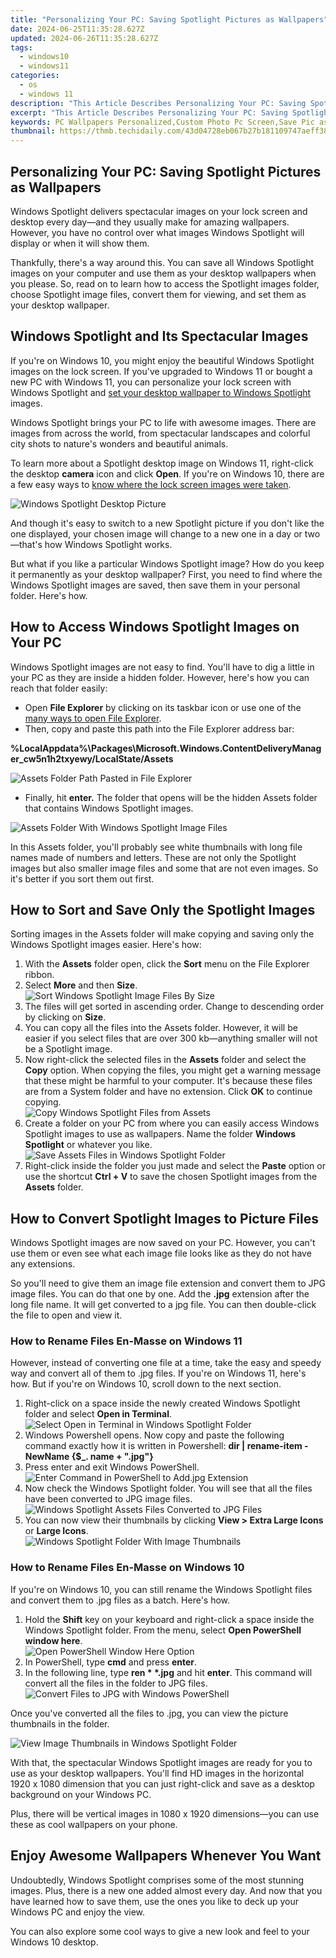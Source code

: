 ```yaml
---
title: "Personalizing Your PC: Saving Spotlight Pictures as Wallpapers"
date: 2024-06-25T11:35:28.627Z
updated: 2024-06-26T11:35:28.627Z
tags:
  - windows10
  - windows11
categories:
  - os
  - windows 11
description: "This Article Describes Personalizing Your PC: Saving Spotlight Pictures as Wallpapers"
excerpt: "This Article Describes Personalizing Your PC: Saving Spotlight Pictures as Wallpapers"
keywords: PC Wallpapers Personalized,Custom Photo Pc Screen,Save Pic as Wallpaper,Wallpaper Selection PC,Spotlight Images Setup,Personalize PC Wallpaper,Wallpaper Picture Saving
thumbnail: https://thmb.techidaily.com/43d04728eb067b27b181109747aeff382529cf3d84fbfcf0819906ab437cf25f.jpg
---
```


## Personalizing Your PC: Saving Spotlight Pictures as Wallpapers

 Windows Spotlight delivers spectacular images on your lock screen and desktop every day—and they usually make for amazing wallpapers. However, you have no control over what images Windows Spotlight will display or when it will show them.

 Thankfully, there's a way around this. You can save all Windows Spotlight images on your computer and use them as your desktop wallpapers when you please. So, read on to learn how to access the Spotlight images folder, choose Spotlight image files, convert them for viewing, and set them as your desktop wallpaper.

## Windows Spotlight and Its Spectacular Images

 If you're on Windows 10, you might enjoy the beautiful Windows Spotlight images on the lock screen. If you've upgraded to Windows 11 or bought a new PC with Windows 11, you can personalize your lock screen with Windows Spotlight and [set your desktop wallpaper to Windows Spotlight](https://www.makeuseof.com/windows-11-spotlight-wallpaper/) images.

 Windows Spotlight brings your PC to life with awesome images. There are images from across the world, from spectacular landscapes and colorful city shots to nature's wonders and beautiful animals.

 To learn more about a Spotlight desktop image on Windows 11, right-click the desktop **camera** icon and click **Open**. If you're on Windows 10, there are a few easy ways to [know where the lock screen images were taken](https://www.makeuseof.com/tag/windows-10-lock-screen-photos-taken/).

![Windows Spotlight Desktop Picture](https://static1.makeuseofimages.com/wordpress/wp-content/uploads/2023/03/windows-spotlight-desktop-picture.jpg)

 And though it's easy to switch to a new Spotlight picture if you don't like the one displayed, your chosen image will change to a new one in a day or two—that's how Windows Spotlight works.

 But what if you like a particular Windows Spotlight image? How do you keep it permanently as your desktop wallpaper? First, you need to find where the Windows Spotlight images are saved, then save them in your personal folder. Here's how.

## How to Access Windows Spotlight Images on Your PC

 Windows Spotlight images are not easy to find. You'll have to dig a little in your PC as they are inside a hidden folder. However, here's how you can reach that folder easily:

* Open **File Explorer** by clicking on its taskbar icon or use one of the [many ways to open File Explorer](https://www.makeuseof.com/windows-open-file-explorer/).
* Then, copy and paste this path into the File Explorer address bar:

**%LocalAppdata%\Packages\Microsoft.Windows.ContentDeliveryManager_cw5n1h2txyewy/LocalState/Assets**

![Assets Folder Path Pasted in File Explorer](https://static1.makeuseofimages.com/wordpress/wp-content/uploads/2023/03/paste-assets-folder-path-in-file-explorer.jpg)

* Finally, hit **enter.** The folder that opens will be the hidden Assets folder that contains Windows Spotlight images.

![Assets Folder With Windows Spotlight Image Files](https://static1.makeuseofimages.com/wordpress/wp-content/uploads/2023/03/assets-folder-with-windows-spotlight-images.jpg)

 In this Assets folder, you'll probably see white thumbnails with long file names made of numbers and letters. These are not only the Spotlight images but also smaller image files and some that are not even images. So it's better if you sort them out first.

## How to Sort and Save Only the Spotlight Images

 Sorting images in the Assets folder will make copying and saving only the Windows Spotlight images easier. Here's how:

1. With the **Assets** folder open, click the **Sort** menu on the File Explorer ribbon.
2. Select **More** and then **Size**.  
![Sort Windows Spotlight Image Files By Size](https://static1.makeuseofimages.com/wordpress/wp-content/uploads/2023/03/sort-spotlight-images-by-size.jpg)
3. The files will get sorted in ascending order. Change to descending order by clicking on **Size**.
4. You can copy all the files into the Assets folder. However, it will be easier if you select files that are over 300 kb—anything smaller will not be a Spotlight image.
5. Now right-click the selected files in the **Assets** folder and select the **Copy** option. When copying the files, you might get a warning message that these might be harmful to your computer. It's because these files are from a System folder and have no extension. Click **OK** to continue copying.  
![Copy Windows Spotlight Files from Assets](https://static1.makeuseofimages.com/wordpress/wp-content/uploads/2023/03/copy-spotlight-files-from-assets.jpg)
6. Create a folder on your PC from where you can easily access Windows Spotlight images to use as wallpapers. Name the folder **Windows Spotlight** or whatever you like.  
![Save Assets Files in Windows Spotlight Folder](https://static1.makeuseofimages.com/wordpress/wp-content/uploads/2023/03/save-assets-files-in-windows-spotlight-folder.jpg)
7. Right-click inside the folder you just made and select the **Paste** option or use the shortcut **Ctrl + V** to save the chosen Spotlight images from the **Assets** folder.

## How to Convert Spotlight Images to Picture Files

 Windows Spotlight images are now saved on your PC. However, you can't use them or even see what each image file looks like as they do not have any extensions.

 So you'll need to give them an image file extension and convert them to JPG image files. You can do that one by one. Add the **.jpg** extension after the long file name. It will get converted to a jpg file. You can then double-click the file to open and view it.

### How to Rename Files En-Masse on Windows 11

 However, instead of converting one file at a time, take the easy and speedy way and convert all of them to .jpg files. If you're on Windows 11, here's how. But if you're on Windows 10, scroll down to the next section.

1. Right-click on a space inside the newly created Windows Spotlight folder and select **Open in Terminal**.  
![Select Open in Terminal in Windows Spotlight Folder](https://static1.makeuseofimages.com/wordpress/wp-content/uploads/2023/03/select-open-in-terminal.jpg)
2. Windows Powershell opens. Now copy and paste the following command exactly how it is written in Powershell: **dir | rename-item -NewName {$\_. name + ".jpg"}**
3. Press enter and exit Windows PowerShell.  
![Enter Command in PowerShell to Add.jpg Extension](https://static1.makeuseofimages.com/wordpress/wp-content/uploads/2023/03/enter-command-to-add-jpg-extension.jpg)
4. Now check the Windows Spotlight folder. You will see that all the files have been converted to JPG image files.  
![Windows Spotlight Assets Files Converted to JPG Files](https://static1.makeuseofimages.com/wordpress/wp-content/uploads/2023/03/assets-files-converted-to-jpg.jpg)
5. You can now view their thumbnails by clicking **View > Extra Large Icons** or **Large Icons**.  
![Windows Spotlight Folder With Image Thumbnails](https://static1.makeuseofimages.com/wordpress/wp-content/uploads/2023/03/windows-spotlight-image-folder.jpg)

### How to Rename Files En-Masse on Windows 10

 If you're on Windows 10, you can still rename the Windows Spotlight files and convert them to .jpg files as a batch. Here's how.

1. Hold the **Shift** key on your keyboard and right-click a space inside the Windows Spotlight folder. From the menu, select **Open PowerShell window here**.  
![Open PowerShell Window Here Option](https://static1.makeuseofimages.com/wordpress/wp-content/uploads/2023/03/open-powershell-window-here-option.jpg)
2. In PowerShell, type **cmd** and press **enter**.
3. In the following line, type **ren \* \*.jpg** and hit **enter**. This command will convert all the files in the folder to JPG files.  
![Convert Files to JPG with Windows PowerShell](https://static1.makeuseofimages.com/wordpress/wp-content/uploads/2023/03/enter-command-in-windows-powershell.jpg)

 Once you've converted all the files to .jpg, you can view the picture thumbnails in the folder.

![View Image Thumbnails in Windows Spotlight Folder](https://static1.makeuseofimages.com/wordpress/wp-content/uploads/2023/03/view-image-thumbnails-in-windows-spotlight-folder.jpg)

 With that, the spectacular Windows Spotlight images are ready for you to use as your desktop wallpapers. You'll find HD images in the horizontal 1920 x 1080 dimension that you can just right-click and save as a desktop background on your Windows PC.

 Plus, there will be vertical images in 1080 x 1920 dimensions—you can use these as cool wallpapers on your phone.

## Enjoy Awesome Wallpapers Whenever You Want

 Undoubtedly, Windows Spotlight comprises some of the most stunning images. Plus, there is a new one added almost every day. And now that you have learned how to save them, use the ones you like to deck up your Windows PC and enjoy the view.

 You can also explore some cool ways to give a new look and feel to your Windows 10 desktop.


<ins class="adsbygoogle"
     style="display:block"
     data-ad-format="autorelaxed"
     data-ad-client="ca-pub-7571918770474297"
     data-ad-slot="1223367746"></ins>



<ins class="adsbygoogle"
     style="display:block"
     data-ad-client="ca-pub-7571918770474297"
     data-ad-slot="8358498916"
     data-ad-format="auto"
     data-full-width-responsive="true"></ins>



